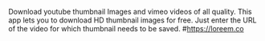 Download youtube thumbnail Images and vimeo videos of all quality. This app lets you to download HD thumbnail images for free. Just enter the URL of the video for which thumbnail needs to be saved.
#https://loreem.co
